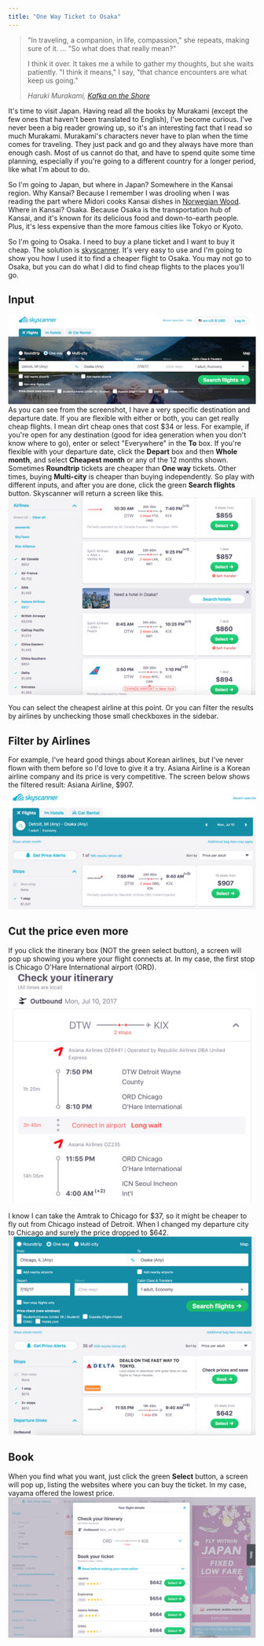 ```yaml
---
title: "One Way Ticket to Osaka"
---
```


> "In traveling, a companion, in life, compassion," she repeats, making sure of it. ... "So what does that really mean?" 
> 
>I think it over. It takes me a while to gather my thoughts, but she waits patiently. 
"I think it means," I say, "that chance encounters are what keep us going." 
>
> <cite>Haruki Murakami, [Kafka on the Shore](http://amzn.to/2nsus9A)</cite>

It's time to visit Japan. Having read all the books by Murakami (except the few ones that haven't been translated to English), I've become curious. I've never been a big reader growing up, so it's an interesting fact that I read so much Murakami. Murakami's characters never have to plan when the time comes for traveling. They just pack and go and they always have more than enough cash. Most of us cannot do that, and have to spend quite some time planning, especially if you're going to a different country for a longer period, like what I'm about to do.  

So I'm going to Japan, but where in Japan? Somewhere in the Kansai region. Why Kansai? Because I remember I was drooling when I was reading the part where Midori cooks Kansai dishes in [Norwegian Wood](http://amzn.to/2nJmTMh). Where in Kansai? Osaka. Because Osaka is the transportation hub of Kansai, and it's known for its delicious food and down-to-earth people. Plus, it's less expensive than the more famous cities like Tokyo or Kyoto. 

So I'm going to Osaka. I need to buy a plane ticket and I want to buy it cheap. The solution is [skyscanner](https://www.skyscanner.com). It's very easy to use and I'm going to show you how I used it to find a cheaper flight to Osaka. You may not go to Osaka, but you can do what I did to find cheap flights to the places you'll go.

## Input 

![center](/assets/images/one-way-ticket-to-osaka/1.png)
As you can see from the screenshot, I have a very specific destination and departure date. If you are flexible with either or both, you can get really cheap flights. I mean dirt cheap ones that cost $34 or less. For example, if you're open for any destination (good for idea generation when you don't know where to go), enter or select "Everywhere" in the **To** box. If you're flexible with your departure date, click the **Depart** box and then **Whole month**, and select **Cheapest month** or any of the 12 months shown. Sometimes **Roundtrip** tickets are cheaper than **One way** tickets. Other times, buying **Multi-city** is cheaper than buying independently. So play with different inputs, and after you are done, click the green **Search flights** button. Skyscanner will return a screen like this.
![center](/assets/images/one-way-ticket-to-osaka/2.png)

You can select the cheapest airline at this point. Or you can filter the results by airlines by unchecking those small checkboxes in the sidebar. 

## Filter by Airlines
For example, I've heard good things about Korean airlines, but I've never flown with them before so I'd love to give it a try. Asiana Airline is a Korean airline company and its price is very competitive. The screen below shows the filtered result: Asiana Airline, $907.
![center](/assets/images/one-way-ticket-to-osaka/3.png)

## Cut the price even more
If you click the itinerary box (NOT the green select button), a screen will pop up showing you where your flight connects at. In my case, the first stop is Chicago O'Hare International airport (ORD). 
![center](/assets/images/one-way-ticket-to-osaka/4.png)

I know I can take the Amtrak to Chicago for $37, so it might be cheaper to fly out from Chicago instead of Detroit. When I changed my departure city to Chicago and surely the price dropped to $642.
![center](/assets/images/one-way-ticket-to-osaka/5.png)

## Book
When you find what you want, just click the green **Select** button, a screen will pop up, listing the websites where you can buy the ticket. In my case, vayama offered the lowest price.
![center](/assets/images/one-way-ticket-to-osaka/6.png)



